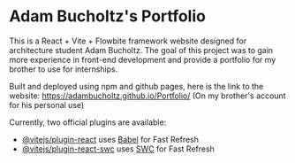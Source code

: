 # Adam Bucholtz's Portfolio

This is a React + Vite + Flowbite framework website designed for architecture student Adam Bucholtz.
The goal of this project was to gain more experience in front-end development and provide a portfolio for my brother to use for internships.

Built and deployed using npm and github pages, here is the link to the website: https://adambucholtz.github.io/Portfolio/
(On my brother's account for his personal use)


Currently, two official plugins are available:

- [@vitejs/plugin-react](https://github.com/vitejs/vite-plugin-react/blob/main/packages/plugin-react/README.md) uses [Babel](https://babeljs.io/) for Fast Refresh
- [@vitejs/plugin-react-swc](https://github.com/vitejs/vite-plugin-react-swc) uses [SWC](https://swc.rs/) for Fast Refresh